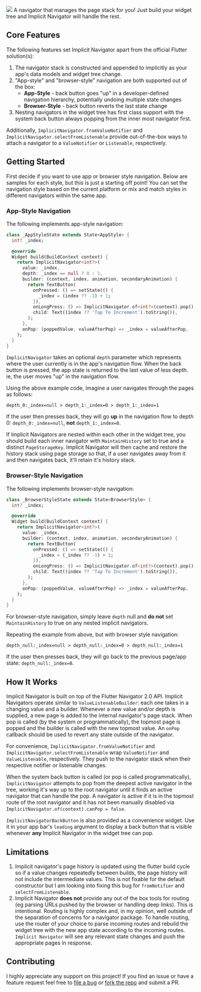 ![](https://github.com/caseycrogers/implicit_navigator/blob/main/implicit_navigator_banner.png)
A navigator that manages the page stack for you!
Just build your widget tree and Implicit Navigator will handle the rest.

## Core Features

The following features set Implicit Navigator apart from the official Flutter solution(s):

1. The navigator stack is constructed and appended to implicitly as your app's data models and widget tree change.
2. "App-style" and "browser-style" navigation are both supported out of the box:
   * **App-Style** - back button goes "up" in a developer-defined navigation hierarchy, potentially undoing multiple
state changes
   * **Browser-Style** - back button reverts the last state change
3. Nesting navigators in the widget tree has first class support with the system back button always popping from the
inner most navigator first.

Additionally, `ImplicitNavigator.fromValueNotifier` and `ImplicitNavigator.selectFromListenable` provide out-of-the-box ways
to attach a navigator to a `ValueNotifier` or `Listenable`, respectively.

## Getting Started

First decide if you want to use app or browser style navigation. Below are samples for each style, but this is just a
starting off point! You can set the navigation style based on the current platform or mix and match styles in different
navigators within the same app.

### App-Style Navigation

The following implements app-style navigation:

```dart
class _AppStyleState extends State<AppStyle> {
  int? _index;

  @override
  Widget build(BuildContext context) {
    return ImplicitNavigator<int?>(
      value: _index,
      depth: _index == null ? 0 : 1,
      builder: (context, index, animation, secondaryAnimation) {
        return TextButton(
          onPressed: () => setState(() {
            _index = (index ?? -1) + 1;
          }),
          onLongPress: () => ImplicitNavigator.of<int?>(context).pop(),
          child: Text((index ?? 'Tap To Increment').toString()),
        );
      },
      onPop: (poppedValue, valueAfterPop) => _index = valueAfterPop,
    );
  }
}
```

`ImplicitNavigator` takes an optional `depth` parameter which represents where the user currently is in the app's
navigation flow. When the back button is pressed, the app state is returned to the last value of less depth. ie, the
user moves "up" in the navigation flow.

Using the above example code, imagine a user navigates through the pages as follows:

`depth_0:_index=null > depth_1:_index=0 > depth_1:_index=1`

If the user then presses back, they will go **up** in the navigation flow to depth 0: `depth_0:_index=null`, **not**
`depth_1:_index=0`.

If Implicit Navigators are nested within each other in the widget tree, you should build each inner navigator with
`MaintainHistory` set to true and a distinct `PageStorageKey`. Implicit Navigator will then cache and restore the
history stack using page storage so that, if a user navigates away from it and then navigates back, it'll retain it's
history stack.

### Browser-Style Navigation

The following implements browser-style navigation:

```dart
class _BrowserStyleState extends State<BrowserStyle> {
  int? _index;

  @override
  Widget build(BuildContext context) {
    return ImplicitNavigator<int?>(
      value: _index,
      builder: (context, index, animation, secondaryAnimation) {
        return TextButton(
          onPressed: () => setState(() {
            _index = (_index ?? -1) + 1;
          }),
          onLongPress: () => ImplicitNavigator.of<int?>(context).pop(),
          child: Text((index ?? 'Tap To Increment').toString()),
        );
      },
      onPop: (poppedValue, valueAfterPop) => _index = valueAfterPop,
    );
  }
}
```

For browser-style navigation, simply leave `depth` null and **do not** set `MaintainHistory` to true on any nested
implicit navigators.

Repeating the example from above, but with browser style navigation:

`depth_null:_index=null > depth_null:_index=0 > depth_null:_index=1`

If the user then presses back, they will go back to the previous page/app state: `depth_null:_index=0`.

## How It Works

Implicit Navigator is built on top of the Flutter Navigator 2.0 API. Implicit Navigators operate similar to
`ValueListenableBuilder`: each one takes in a changing value and a builder. Whenever a new value and/or depth is
supplied, a new page is added to the internal navigator's page stack. When pop is called (by the system or
programmatically), the topmost page is popped and the builder is called with the new topmost value. An `onPop` callback
should be used to revert any state outside of the navigator.

For convenience, `ImplicitNavigator.fromValueNotifier` and `ImplicitNavigator.selectFromListenable` wrap
`ValueNotifier` and `ValueListenable`, respectively. They push to the navigator stack when their respective notifier or
listenable changes.

When the system back button is called (or pop is called programmatically), `ImplicitNavigator` attempts to pop from the
deepest active navigator in the tree, working it's way up to the root navigator until it finds an active navigator that
can handle the pop. A navigator is active if it is in the topmost route of the root navigator and it has not been
manually disabled via `ImplicitNavigator.of(context).canPop = false`.

`ImplicitNavigatorBackButton` is also provided as a convenience widget. Use it in your app bar's `leading` argument to
display a back button that is visible whenever **any** Implicit Navigator in the widget tree can pop.

## Limitations

1. Implicit navigator's page history is updated using the flutter build cycle so if a value changes repeatedly between
   builds, the page history will not include the intermediate values. This is not fixable for the default constructor
   but I am looking into fixing this bug for `fromNotifier` and `selectFromListenable`.
2. Implicit Navigator **does not** provide any out of the box tools for routing (eg parsing URLs pushed by the browser
   or handling deep links). This is intentional. Routing is highly complex and, in my opinion, well outside of the
   separation of concerns for a navigator package. To handle routing, use the router of your choice to parse incoming
   routes and rebuild the widget tree with the new app state according to the incoming routes. `Implicit Navigator` will 
   see any relevant state changes and push the appropriate pages in response.

## Contributing

I highly appreciate any support on this project! If you find an issue or have a feature request feel free to
[file a bug](https://github.com/caseycrogers/implicit_navigator/issues/new) or
[fork the repo](https://github.com/caseycrogers/implicit_navigator) and submit a PR.
